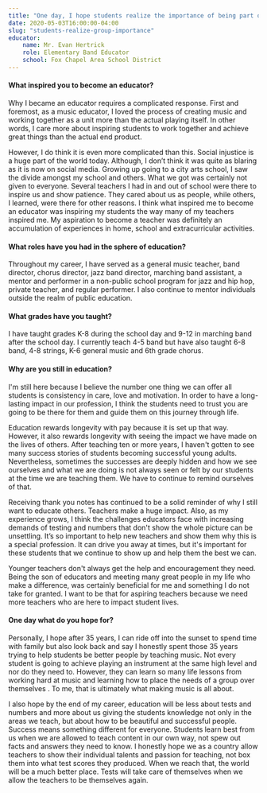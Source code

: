 ```yaml
---
title: "One day, I hope students realize the importance of being part of a group"
date: 2020-05-03T16:00:00-04:00
slug: "students-realize-group-importance"
educator:
    name: Mr. Evan Hertrick
    role: Elementary Band Educator
    school: Fox Chapel Area School District
---
```


#### What inspired you to become an educator?

Why I became an educator requires a complicated response. First and foremost, as a music educator, I loved the process of creating music and working together as a unit more than the actual playing itself. In other words, I care more about inspiring students to work together and achieve great things than the actual end product.

However, I do think it is even more complicated than this. Social injustice is a huge part of the world today. Although, I don’t think it was quite as blaring as it is now on social media.  Growing up going to a city arts school, I saw the divide amongst my school and others. What we got was certainly not given to everyone. Several teachers I had in and out of school were there to inspire us and show patience. They cared about us as people, while others, I learned, were there for other reasons. I think what inspired  me to become an educator was inspiring my students the way many of my teachers inspired me. My aspiration to become a teacher was definitely an accumulation of experiences in home, school and extracurricular activities.

#### What roles have you had in the sphere of education?

Throughout my career, I have served as a general music teacher, band director, chorus director, jazz band director, marching band assistant, a mentor and performer in a non-public school program for jazz and hip hop, private teacher, and regular performer. I also continue to mentor individuals outside the realm of public education.

#### What grades have you taught?

I have taught grades K-8 during the school day and 9-12 in marching band after the school day. I currently teach 4-5 band but have also taught 6-8 band, 4-8 strings, K-6 general music and 6th grade chorus.

#### Why are you still in education?

I'm still here because I believe the number one thing we can offer all students is consistency in care, love and motivation. In order to have a long-lasting impact in our profession, I think the students need to trust you are going to be there for them and guide them on this journey through life.

Education rewards longevity with pay because it is set up that way. However, it also rewards longevity with seeing the impact we have made on the lives of others. After teaching ten or more years, I haven't gotten to see many success stories of students becoming successful young adults. Nevertheless, sometimes the successes are deeply hidden and how we see ourselves and what we are doing is not always seen or felt by our students at the time we are teaching them.  We have to continue to remind ourselves of that.

Receiving thank you notes has continued to be a solid reminder of why I still want to educate others. Teachers make a huge impact. Also, as my experience grows, I think the challenges educators face with increasing demands of testing and numbers that don't show the whole picture can be unsettling.  It’s so important to help new teachers and show them why this is a special profession. It can drive you away at times, but it's important for these students that we continue to show up and help them the best we can.

Younger teachers don't always get the help and encouragement they need.  Being the son of educators and meeting many great people in my life who make a difference, was certainly beneficial for me and something I do not take for granted.  I want to be that for aspiring teachers because we need more teachers who are here to impact student lives.

#### One day what do you hope for?

Personally, I hope after 35 years, I can ride off into the sunset to spend time with family but also look back and say I honestly spent those 35 years trying to help students be better people by teaching music. Not every student is going to achieve playing an instrument at the same high level and nor do they need to. However, they can learn so many life lessons from working hard at music and learning how to place the needs of a group over themselves . To me, that is ultimately what making music is all about.

I also hope by the end of my career, education will be less about tests and numbers and more about us giving the students knowledge not only in the areas we teach, but about how to be beautiful and successful people. Success means something different for everyone. Students learn best from us when we are allowed to teach content in our own way,  not spew out facts and answers they need to know. I honestly hope we as a country allow teachers to show their individual talents and passion for teaching, not box them into what test scores they produced. When we reach that, the world will be a much better place. Tests will take care of themselves when we allow the teachers to be themselves again.
